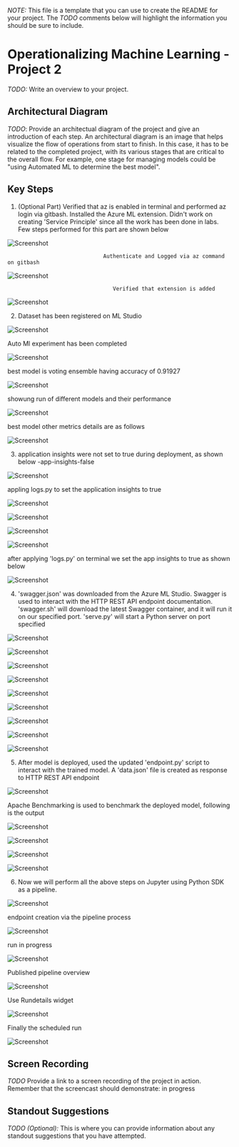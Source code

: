 *NOTE:* This file is a template that you can use to create the README for your project. The *TODO* comments below will highlight the information you should be sure to include.


# Operationalizing Machine Learning - Project 2

*TODO:* Write an overview to your project.

## Architectural Diagram
*TODO*: Provide an architectual diagram of the project and give an introduction of each step. An architectural diagram is an image that helps visualize the flow of operations from start to finish. In this case, it has to be related to the completed project, with its various stages that are critical to the overall flow. For example, one stage for managing models could be "using Automated ML to determine the best model". 


## Key Steps

1. (Optional Part) Verified that az is enabled in terminal and performed az login via gitbash. Installed the Azure ML extension. Didn't work on creating 'Service Principle' since all the work has been done in labs. Few steps  performed for this part are shown below

![Screenshot](https://github.com/SaadMuhammad/ML-Ops_project/blob/main/Snapshots/Az%20help.PNG)

                                  Authenticate and Logged via az command on gitbash                                 
![Screenshot](https://github.com/SaadMuhammad/ML-Ops_project/blob/main/Snapshots/az%20login.PNG) 

                                     Verified that extension is added                     
![Screenshot](https://github.com/SaadMuhammad/ML-Ops_project/blob/main/Snapshots/add%20extension.PNG) 

2. Dataset has been registered on ML Studio

![Screenshot](https://github.com/SaadMuhammad/ML-Ops_project/blob/main/Snapshots/dataset%20scn.PNG) 

Auto Ml experiment has been completed

![Screenshot](https://github.com/SaadMuhammad/ML-Ops_project/blob/main/Snapshots/Automl-run1.PNG) 

best model is voting ensemble having accuracy of 0.91927

![Screenshot](https://github.com/SaadMuhammad/ML-Ops_project/blob/main/Snapshots/Automl-run.PNG) 

showung run of different models and their performance

![Screenshot](https://github.com/SaadMuhammad/ML-Ops_project/blob/main/Snapshots/best-model.PNG) 

best model other metrics details are as follows

![Screenshot](https://github.com/SaadMuhammad/ML-Ops_project/blob/main/Snapshots/best-model1.PNG) 

3. application insights were not set to true during deployment, as shown below
-app-insights-false

![Screenshot](https://github.com/SaadMuhammad/ML-Ops_project/blob/main/Snapshots/app-insights-false.PNG) 

appling logs.py to set the application insights to true

![Screenshot](https://github.com/SaadMuhammad/ML-Ops_project/blob/main/Snapshots/logs-py1.PNG) 

![Screenshot](https://github.com/SaadMuhammad/ML-Ops_project/blob/main/Snapshots/logs-py2.PNG)

![Screenshot](https://github.com/SaadMuhammad/ML-Ops_project/blob/main/Snapshots/logs-py3.PNG) 

![Screenshot](https://github.com/SaadMuhammad/ML-Ops_project/blob/main/Snapshots/logs-py4.PNG)

after applying 'logs.py' on terminal we set the app insights to true as shown below

![Screenshot](https://github.com/SaadMuhammad/ML-Ops_project/blob/main/Snapshots/app-insights-True.PNG) 

4. 'swagger.json' was downloaded from the Azure ML Studio. Swagger is used to interact with the HTTP REST API endpoint documentation. 'swagger.sh' will download the latest Swagger container, and it will run it on our specified port. 'serve.py' will start a Python server on port specified


![Screenshot](https://github.com/SaadMuhammad/ML-Ops_project/blob/main/Snapshots/swagger1.PNG) 

![Screenshot](https://github.com/SaadMuhammad/ML-Ops_project/blob/main/Snapshots/swagger2.PNG)

![Screenshot](https://github.com/SaadMuhammad/ML-Ops_project/blob/main/Snapshots/swagger3.PNG)

![Screenshot](https://github.com/SaadMuhammad/ML-Ops_project/blob/main/Snapshots/servepy1.PNG) 

![Screenshot](https://github.com/SaadMuhammad/ML-Ops_project/blob/main/Snapshots/swagger-9000.PNG) 

![Screenshot](https://github.com/SaadMuhammad/ML-Ops_project/blob/main/Snapshots/swagger-get1.PNG) 

![Screenshot](https://github.com/SaadMuhammad/ML-Ops_project/blob/main/Snapshots/swagger-local.PNG)

![Screenshot](https://github.com/SaadMuhammad/ML-Ops_project/blob/main/Snapshots/swagger-post.PNG)

![Screenshot](https://github.com/SaadMuhammad/ML-Ops_project/blob/main/Snapshots/swagger-post1.PNG)



5. After model is deployed, used the updated 'endpoint.py' script to interact with the trained model. A 'data.json' file is created as response to HTTP REST API endpoint

![Screenshot](https://github.com/SaadMuhammad/ML-Ops_project/blob/main/Snapshots/endpoint1.PNG)

Apache Benchmarking is used to benchmark the deployed model, following is the output

![Screenshot](https://github.com/SaadMuhammad/ML-Ops_project/blob/main/Snapshots/benchmarksh1.PNG)

![Screenshot](https://github.com/SaadMuhammad/ML-Ops_project/blob/main/Snapshots/benchmarksh2.PNG)

![Screenshot](https://github.com/SaadMuhammad/ML-Ops_project/blob/main/Snapshots/benchmarksh3.PNG)

![Screenshot](https://github.com/SaadMuhammad/ML-Ops_project/blob/main/Snapshots/benchmarksh4.PNG)


6. Now we will perform all the above steps on Jupyter using Python SDK as a pipeline.

![Screenshot](https://github.com/SaadMuhammad/ML-Ops_project/blob/main/Snapshots/pipelinerun-sdk.PNG)

endpoint creation via the pipeline process

![Screenshot](https://github.com/SaadMuhammad/ML-Ops_project/blob/main/Snapshots/pipeline-endpoint.PNG)

run in progress

![Screenshot](https://github.com/SaadMuhammad/ML-Ops_project/blob/main/Snapshots/pipelinerun-studio.PNG)

Published pipeline overview

![Screenshot](https://github.com/SaadMuhammad/ML-Ops_project/blob/main/Snapshots/rest-pipeline.PNG)

Use Rundetails widget

![Screenshot](https://github.com/SaadMuhammad/ML-Ops_project/blob/main/Snapshots/pipelinerun-completewidget.PNG)

Finally the scheduled run

![Screenshot](https://github.com/SaadMuhammad/ML-Ops_project/blob/main/Snapshots/pipeline%20submit2.PNG)


## Screen Recording
*TODO* Provide a link to a screen recording of the project in action. Remember that the screencast should demonstrate:
in progress
## Standout Suggestions
*TODO (Optional):* This is where you can provide information about any standout suggestions that you have attempted.
